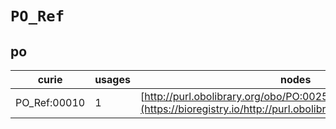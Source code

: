 # `PO_Ref`
## po
| curie        |   usages | nodes                                                                                                         |
|--------------|----------|---------------------------------------------------------------------------------------------------------------|
| PO_Ref:00010 |        1 | [http://purl.obolibrary.org/obo/PO:0025386](https://bioregistry.io/http://purl.obolibrary.org/obo/PO:0025386) |
